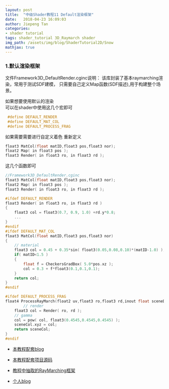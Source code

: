 ```yaml
---
layout: post
title:  "中级Shader教程11 Default渲染框架"
date:   2018-04-23 16:09:03
author: Jiepeng Tan
categories: 
- shader tutorial
tags: shader_tutorial 3D_Raymarch shader
img_path: /assets/img/blog/ShaderTutorial2D/Snow
mathjax: true
---
```


###  **1.默认渲染框架**
文件Framework3D_DefaultRender.cginc说明：
该库封装了基本raymarching渲染，常用于测试SDF建模，
只需要自己定义Map函数(SDF描述),用于构建整个场景。







如果想要使用默认的渲染  
可以在shader中使用这几个宏即可    

```c
 #define DEFAULT_RENDER
 #define DEFAULT_MAT_COL
 #define DEFAULT_PROCESS_FRAG
```

如果需要需要进行自定义着色 重新定义  
```c
float3 MatCol(float matID,float3 pos,float3 nor);  
float2 Map( in float3 pos );  
float3 Render( in float3 ro, in float3 rd );  
```

这几个函数即可  

```c
//Framework3D_DefaultRender.cginc
float3 MatCol(float matID,float3 pos,float3 nor);
float2 Map( in float3 pos );
float3 Render( in float3 ro, in float3 rd );

#ifdef DEFAULT_RENDER
float3 Render( in float3 ro, in float3 rd )
{ 
    float3 col = float3(0.7, 0.9, 1.0) +rd.y*0.8;
    ...
}
#endif
#ifdef DEFAULT_MAT_COL
float3 MatCol(float matID,float3 pos,float3 nor)
{ 
    // material        
    float3 col = 0.45 + 0.35*sin( float3(0.05,0.08,0.10)*(matID-1.0) );
    if( matID<1.5 )
    {       
        float f = CheckersGradBox( 5.0*pos.xz );
        col = 0.3 + f*float3(0.1,0.1,0.1);
    }
    return col;
}
#endif

#ifdef DEFAULT_PROCESS_FRAG
float4 ProcessRayMarch(float2 uv,float3 ro,float3 rd,inout float sceneDep,float4 sceneCol)  {
        // render   
    float3 col = Render( ro, rd );
    // gamma
    col = pow( col, float3(0.4545,0.4545,0.4545) );
    sceneCol.xyz = col;  
    return sceneCol;
} 
#endif
```


- [本教程配套blog ][1]
- [本教程配套项目源码 ][2]
- [教程中抽取的RayMarching框架][3]
- [个人blog ][4]

  [1]: https://blog.csdn.net/tjw02241035621611/article/details/80038608
  [2]: https://github.com/JiepengTan/FishManShaderTutorial
  [3]: https://github.com/JiepengTan/Unity-Raymarching-Framework
  [4]: https://jiepengtan.github.io/
  
